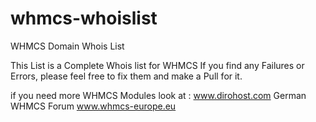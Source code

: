 # whmcs-whoislist
WHMCS Domain Whois List

This List is a Complete Whois list for WHMCS
If you find any Failures or Errors, please feel free to fix them and make a Pull for it.

if you need more WHMCS Modules look at : www.dirohost.com
German WHMCS Forum www.whmcs-europe.eu
